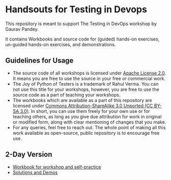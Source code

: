 # Handsouts for Testing in Devops
This repository is meant to support The Testing in DevOps workshop by Gaurav Pandey.

It contains Workbooks and source code for (guided) hands-on exercises, un-guided hands-on exercises, and demonstrations.

## Guidelines for Usage
  - The source code of all workshops is licensed under [Apache License 2.0](https://www.apache.org/licenses/LICENSE-2.0). It means you are free to use the source in your free or commercial work.
  - The Joy of Python of Testers is a trademark of Rahul Verma. You can not use this title for your workshops, however, you are free to use the source code as a part of teaching your workshops.
  - The workbooks which are available as a part of this repository are licensed under [Commons Attribution-ShareAlike 3.0 Unported (CC BY-SA 3.0)](https://creativecommons.org/licenses/by-sa/3.0/). In short, you can use them freely for your own use or for teaching others, as long as you give due attribution for work in original or modified form, along with clear mentioning of changes that you make.
  - For any queries, feel free to reach out. The whole point of making all this work available as open-source, public repository is to encourage free use.
  
 ## 2-Day Version
  - [Workbook for workshop and self-practice](./JoPT-2Day-Live/README.md)
  - [Solutions and Demos](./JoPT-2Day/README.md)
